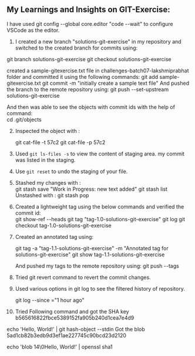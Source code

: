 My Learnings and Insights on GIT-Exercise:
------------------------------------------

I have used git config --global core.editor "code --wait"
to configure VSCode as the editor.


1.  I created a new branch "solutions-git-exercise" in my repository and switched to the created branch for commits using:
 
  git branch solutions-git-exercise 
  git checkout solutions-git-exercise
 
  created a sample-gitexercise.txt file in challenges-batch07-lakshmiprabhat folder and committed it using the following commands:
    git add sample-gitexercise.txt
    git commit -m "initially create a sample text file"
  And pushed the branch to the remote repository using:
    git push --set-upstream solutions-git-exercise

 And then was able to see the objects with commit ids with the help of command:  
   cd .git/objects   


2. Inspected the object with :

   git cat-file -t 57c2
   git cat-file -p 57c2

3. Used `git ls-files -s` to view the content of staging area. my commit was listed in the staging.

4. Use `git reset` to undo the staging of your file.

5. Stashed my changes with :  
   git stash save "Work in Progress: new text added"
   git stash list
   Unstashed with :  git stash pop

6. Created a lightweight tag using the below commands and verified the commit id:   
   git show-ref --heads
   git tag "tag-1.0-solutions-git-exercise"
   git log
   git checkout tag-1.0-solutions-git-exercise

7. Created an annotated tag using:

   git tag -a "tag-1.1-solutions-git-exercise" -m "Annotated tag for solutions-git-exercise"
   git show tag-1.1-solutions-git-exercise

   And pushed my tags to the remote repository using:
    git push --tags

8. Tried git revert command to revert the commit changes. 
 
9. Used various options in git log to see the filtered history of repository.

   git log --since ="1 hour ago"

11.  Tried Following command and got the SHA key b565616822fbce5389152fa905b240d1cea7e4d9
     
   echo 'Hello, World!' | git hash-object --stdin
   Got the blob 5ad1cb82b3edb9d3ef1ae227745c90bcd23d2120
   
   echo 'blob 14\0Hello, World!' | openssl sha1
